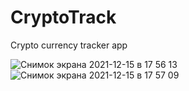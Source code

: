 # CryptoTrack
Crypto currency tracker app

![Снимок экрана 2021-12-15 в 17 56 13](https://user-images.githubusercontent.com/91129638/146210363-1547c87a-8612-46c0-ab85-1ff7768c4e4f.png)
![Снимок экрана 2021-12-15 в 17 57 09](https://user-images.githubusercontent.com/91129638/146210373-4e3dc2b1-9a24-453f-a405-52a9775cf8eb.png)
